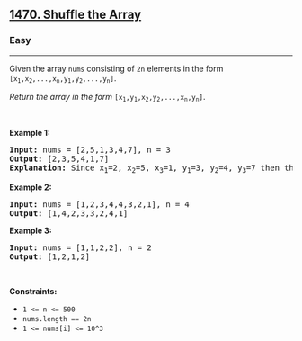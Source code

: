 <h2><a href="https://leetcode.com/problems/shuffle-the-array/">1470. Shuffle the Array</a></h2><h3>Easy</h3><hr><div><p>Given the array <code>nums</code> consisting of <code>2n</code> elements in the form <code>[x<sub>1</sub>,x<sub>2</sub>,...,x<sub>n</sub>,y<sub>1</sub>,y<sub>2</sub>,...,y<sub>n</sub>]</code>.</p>

<p><em>Return the array in the form</em> <code>[x<sub>1</sub>,y<sub>1</sub>,x<sub>2</sub>,y<sub>2</sub>,...,x<sub>n</sub>,y<sub>n</sub>]</code>.</p>

<p>&nbsp;</p>
<p><strong>Example 1:</strong></p>

<pre><strong>Input:</strong> nums = [2,5,1,3,4,7], n = 3
<strong>Output:</strong> [2,3,5,4,1,7] 
<strong>Explanation:</strong> Since x<sub>1</sub>=2, x<sub>2</sub>=5, x<sub>3</sub>=1, y<sub>1</sub>=3, y<sub>2</sub>=4, y<sub>3</sub>=7 then the answer is [2,3,5,4,1,7].
</pre>

<p><strong>Example 2:</strong></p>

<pre><strong>Input:</strong> nums = [1,2,3,4,4,3,2,1], n = 4
<strong>Output:</strong> [1,4,2,3,3,2,4,1]
</pre>

<p><strong>Example 3:</strong></p>

<pre><strong>Input:</strong> nums = [1,1,2,2], n = 2
<strong>Output:</strong> [1,2,1,2]
</pre>

<p>&nbsp;</p>
<p><strong>Constraints:</strong></p>

<ul>
	<li><code>1 &lt;= n &lt;= 500</code></li>
	<li><code>nums.length == 2n</code></li>
	<li><code>1 &lt;= nums[i] &lt;= 10^3</code></li>
</ul></div>